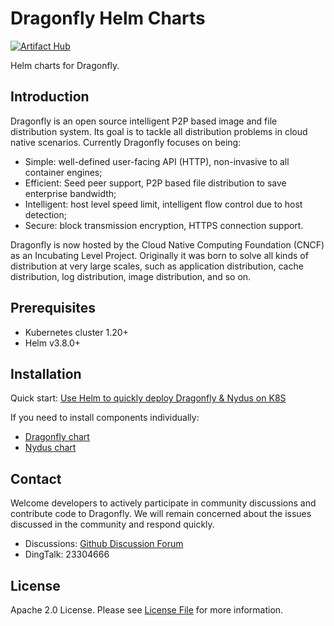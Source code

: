 # Dragonfly Helm Charts

[![Artifact Hub](https://img.shields.io/endpoint?url=https://artifacthub.io/badge/repository/dragonfly)](https://artifacthub.io/packages/search?repo=dragonfly)

Helm charts for Dragonfly.

## Introduction

Dragonfly is an open source intelligent P2P based image and file distribution system. Its goal is to tackle all distribution problems in cloud native scenarios. Currently Dragonfly focuses on being:

- Simple: well-defined user-facing API (HTTP), non-invasive to all container engines;
- Efficient: Seed peer support, P2P based file distribution to save enterprise bandwidth;
- Intelligent: host level speed limit, intelligent flow control due to host detection;
- Secure: block transmission encryption, HTTPS connection support.

Dragonfly is now hosted by the Cloud Native Computing Foundation (CNCF) as an Incubating Level Project. Originally it was born to solve all kinds of distribution at very large scales, such as application distribution, cache distribution, log distribution, image distribution, and so on.

## Prerequisites

- Kubernetes cluster 1.20+
- Helm v3.8.0+

## Installation

Quick start: [Use Helm to quickly deploy Dragonfly & Nydus on K8S](./INSTALL.md)

If you need to install components individually:

- [Dragonfly chart](./charts/dragonfly/README.md)
- [Nydus chart](./charts/nydus/README.md)

## Contact

Welcome developers to actively participate in community discussions and contribute code to Dragonfly. We will remain concerned about the issues discussed in the community and respond quickly.

- Discussions: [Github Discussion Forum][discussion]
- DingTalk: 23304666

## License

Apache 2.0 License. Please see [License File][license] for more information.

[discussion]: https://github.com/dragonflyoss/Dragonfly2/discussions
[license]: LICENSE
